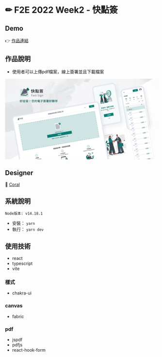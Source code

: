 # ✏ F2E 2022 Week2 - 快點簽

## Demo

👉 [作品連結](https://f2e-2022-sign.vercel.app/)

## 作品說明
- 使用者可以上傳pdf檔案，線上簽署並且下載檔案

![image](./public/Thumbnail.jpg)

## Designer

👏 [Coral](https://2022.thef2e.com/users/12061549261449593305)


## 系統說明

`Node版本: v14.18.1`

- 安裝： `yarn`
- 執行： `yarn dev`

## 使用技術

- react
- typescript
- vite

### 樣式
- chakra-ui

### canvas
- fabric

### pdf
- jspdf
- pdfjs
- react-hook-form

